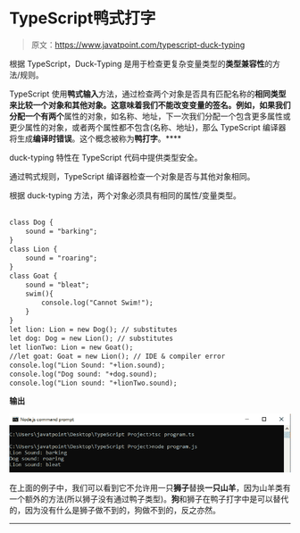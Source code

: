 # TypeScript鸭式打字

> 原文：<https://www.javatpoint.com/typescript-duck-typing>

根据 TypeScript，Duck-Typing 是用于检查更复杂变量类型的**类型兼容性**的方法/规则。

TypeScript 使用**鸭式输入**方法，通过检查两个对象是否具有匹配名称的**相同类型来比较一个对象和其他对象。这意味着我们不能改变变量的签名。例如，如果我们分配一个有两个**属性的对象，如名称、地址，下一次我们分配一个包含更多属性或更少属性的对象，或者两个属性都不包含(名称、地址)，那么 TypeScript 编译器将生成**编译时错误**。这个概念被称为**鸭打字**。****

duck-typing 特性在 TypeScript 代码中提供类型安全。

通过鸭式规则，TypeScript 编译器检查一个对象是否与其他对象相同。

根据 duck-typing 方法，两个对象必须具有相同的属性/变量类型。

```

class Dog {
    sound = "barking";
}
class Lion {
    sound = "roaring";
}
class Goat {
    sound = "bleat";
    swim(){
        console.log("Cannot Swim!");
    }
}
let lion: Lion = new Dog(); // substitutes
let dog: Dog = new Lion(); // substitutes
let lionTwo: Lion = new Goat();
//let goat: Goat = new Lion(); // IDE & compiler error
console.log("Lion Sound: "+lion.sound);
console.log("Dog sound: "+dog.sound);
console.log("Lion sound: "+lionTwo.sound);

```

**输出**

![TypeScript Duck-Typing](img/52f37ab10badafc1e71b72850a8b32a7.png)

在上面的例子中，我们可以看到它不允许用一只**狮子**替换**一只山羊**，因为山羊类有一个额外的方法(所以狮子没有通过鸭子类型)。**狗**和狮子在鸭子打字中是可以替代的，因为没有什么是狮子做不到的，狗做不到的，反之亦然。

* * *